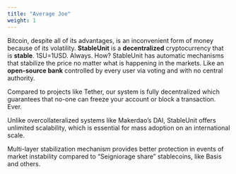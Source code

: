 ```yaml
---
title: "Average Joe"
weight: 1
---
```

Bitcoin, despite all of its advantages, is an inconvenient form of money because of its volatility. **StableUnit** is a **decentralized** cryptocurrency that is **stable**. 1SU=1USD. Always. How? StableUnit has automatic mechanisms that stabilize the price no matter what is happening in the markets. Like an **open-source bank** controlled by every user via voting and with no central authority.

Compared to projects like Tether, our system is fully decentralized which guarantees that no-one can freeze your account or block a transaction. Ever. 

Unlike overcollateralized systems like Makerdao’s DAI, StableUnit offers unlimited scalability, which is essential for mass adoption on an international scale.

Multi-layer stabilization mechanism provides better protection in events of market instability compared to “Seigniorage share” stablecoins, like Basis and others.